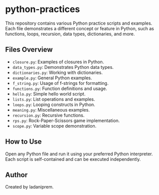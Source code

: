 # python-practices

This repository contains various Python practice scripts and examples. Each file demonstrates a different concept or feature in Python, such as functions, loops, recursion, data types, dictionaries, and more.

## Files Overview

- `closure.py`: Examples of closures in Python.
- `data_types.py`: Demonstrates Python data types.
- `dictionaries.py`: Working with dictionaries.
- `example.py`: General Python examples.
- `f_string.py`: Usage of f-strings for formatting.
- `functions.py`: Function definitions and usage.
- `hello.py`: Simple hello world script.
- `lists.py`: List operations and examples.
- `loops.py`: Looping constructs in Python.
- `meaning.py`: Miscellaneous examples.
- `recursion.py`: Recursive functions.
- `rps.py`: Rock-Paper-Scissors game implementation.
- `scope.py`: Variable scope demonstration.

## How to Use

Open any Python file and run it using your preferred Python interpreter. Each script is self-contained and can be executed independently.

## Author

Created by ladaniprem.
